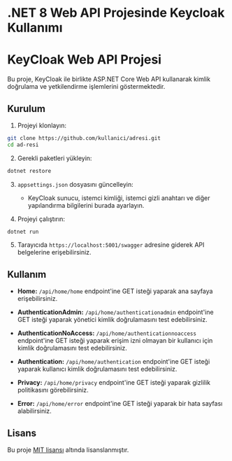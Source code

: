 # .NET 8 Web API Projesinde Keycloak Kullanımı
# KeyCloak Web API Projesi

Bu proje, KeyCloak ile birlikte ASP.NET Core Web API kullanarak kimlik doğrulama ve yetkilendirme işlemlerini göstermektedir.

## Kurulum

1. Projeyi klonlayın:

```bash
git clone https://github.com/kullanici/adresi.git
cd ad-resi
```

2. Gerekli paketleri yükleyin:

```bash
dotnet restore
```

3. `appsettings.json` dosyasını güncelleyin:

   - KeyCloak sunucu, istemci kimliği, istemci gizli anahtarı ve diğer yapılandırma bilgilerini burada ayarlayın.

4. Projeyi çalıştırın:

```bash
dotnet run
```

5. Tarayıcıda `https://localhost:5001/swagger` adresine giderek API belgelerine erişebilirsiniz.

## Kullanım

- **Home:** `/api/home/home` endpoint'ine GET isteği yaparak ana sayfaya erişebilirsiniz.

- **AuthenticationAdmin:** `/api/home/authenticationadmin` endpoint'ine GET isteği yaparak yönetici kimlik doğrulamasını test edebilirsiniz.

- **AuthenticationNoAccess:** `/api/home/authenticationnoaccess` endpoint'ine GET isteği yaparak erişim izni olmayan bir kullanıcı için kimlik doğrulamasını test edebilirsiniz.

- **Authentication:** `/api/home/authentication` endpoint'ine GET isteği yaparak kullanıcı kimlik doğrulamasını test edebilirsiniz.

- **Privacy:** `/api/home/privacy` endpoint'ine GET isteği yaparak gizlilik politikasını görebilirsiniz.

- **Error:** `/api/home/error` endpoint'ine GET isteği yaparak bir hata sayfası alabilirsiniz.

## Lisans

Bu proje [MIT lisansı](LICENSE) altında lisanslanmıştır.
